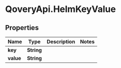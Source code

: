 # QoveryApi.HelmKeyValue

## Properties

Name | Type | Description | Notes
------------ | ------------- | ------------- | -------------
**key** | **String** |  | 
**value** | **String** |  | 



